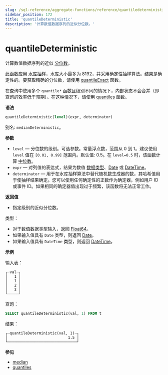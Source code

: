 ```yaml
---
slug: /sql-reference/aggregate-functions/reference/quantiledeterministic
sidebar_position: 172
title: 'quantileDeterministic'
description: '计算数值数据序列的近似分位数。'
---
```



# quantileDeterministic

计算数值数据序列的近似 [分位数](https://en.wikipedia.org/wiki/Quantile)。

此函数应用 [水库抽样](https://en.wikipedia.org/wiki/Reservoir_sampling)，水库大小最多为 8192，并采用确定性抽样算法。结果是确定性的。要获取精确的分位数，请使用 [quantileExact](/sql-reference/aggregate-functions/reference/quantileexact#quantileexact) 函数。

在查询中使用多个 `quantile*` 函数且级别不同的情况下，内部状态不会合并（即查询的效率低于预期）。在这种情况下，请使用 [quantiles](../../../sql-reference/aggregate-functions/reference/quantiles.md#quantiles) 函数。

**语法**

``` sql
quantileDeterministic(level)(expr, determinator)
```

别名: `medianDeterministic`。

**参数**

- `level` — 分位数的级别。可选参数。常量浮点数，范围从 0 到 1。建议使用 `level` 值在 `[0.01, 0.99]` 范围内。默认值: 0.5。在 `level=0.5` 时，该函数计算 [中位数](https://en.wikipedia.org/wiki/Median)。
- `expr` — 对列值的表达式，结果为数值 [数据类型](/sql-reference/data-types)、[Date](../../../sql-reference/data-types/date.md) 或 [DateTime](../../../sql-reference/data-types/datetime.md)。
- `determinator` — 用于在水库抽样算法中替代随机数生成器的数，其哈希值用于使抽样结果确定。您可以使用任何确定性的正数作为确定器，例如用户 ID 或事件 ID。如果相同的确定器值出现过于频繁，该函数将无法正常工作。

**返回值**

- 指定级别的近似分位数。

类型：

- 对于数值数据类型输入，返回 [Float64](../../../sql-reference/data-types/float.md)。
- 如果输入值具有 `Date` 类型，则返回 [Date](../../../sql-reference/data-types/date.md)。
- 如果输入值具有 `DateTime` 类型，则返回 [DateTime](../../../sql-reference/data-types/datetime.md)。

**示例**

输入表：

``` text
┌─val─┐
│   1 │
│   1 │
│   2 │
│   3 │
└─────┘
```

查询：

``` sql
SELECT quantileDeterministic(val, 1) FROM t
```

结果：

``` text
┌─quantileDeterministic(val, 1)─┐
│                           1.5 │
└───────────────────────────────┘
```

**参见**

- [median](/sql-reference/aggregate-functions/reference/median)
- [quantiles](../../../sql-reference/aggregate-functions/reference/quantiles.md#quantiles)
